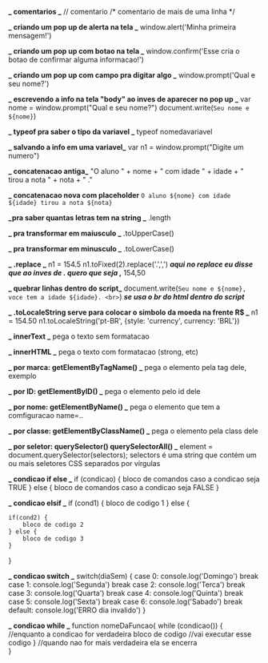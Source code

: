 **_ comentarios _**
// comentario
/* comentario de mais de uma linha */

**_ criando um pop up de alerta na tela _**
window.alert('Minha primeira mensagem!')

**_ criando um pop up com botao na tela _**
window.confirm('Esse cria o botao de confirmar alguma informacao!')

**_ criando um pop up com campo pra digitar algo _**
window.prompt('Qual e seu nome?')

**_ escrevendo a info na tela "body" ao inves de aparecer no pop up _**
var nome = window.prompt("Qual e seu nome?")
document.write(`Seu nome e ${nome}`)

**_ typeof pra saber o tipo da variavel _**
typeof nomedavariavel

**_ salvando a info em uma variavel_**
var n1 = window.prompt("Digite um numero")

**_ concatenacao antiga_**
"O aluno " + nome + " com idade " + idade + " tirou a nota " + nota + " ."

**_ concatenacao nova com placeholder**
`O aluno ${nome} com idade ${idade} tirou a nota ${nota}`

**_pra saber quantas letras tem na string _**
.length

**_ pra transformar em maiusculo _**
.toUpperCase()

**_ pra transformar em minusculo _**
.toLowerCase()

**_ .replace _**
n1 = 154.5
n1.toFixed(2).replace('.',',') **_aqui no replace eu disse que ao inves de . quero que seja ,_**
154,50

**_ quebrar linhas dentro do script_**
document.write(`Seu nome e ${nome}, voce tem a idade ${idade}. <br>`) **_se usa o br do html dentro do script_**

**_ .toLocaleString serve para colocar o simbolo da moeda na frente R$ _**
n1 = 154.50
n1.toLocaleString('pt-BR', {style: 'currency', currency: 'BRL'})

**_ innerText _**
pega o texto sem formatacao

**_ innerHTML _**
pega o texto com formatacao (strong, etc)

**_ por marca: getElementByTagName() _**
pega o elemento pela tag dele, exemplo <p>

**_ por ID: getElementByID() _**
pega o elemento pelo id dele

**_ por nome: getElementByName() _**
pega o elemento que tem a comfiguracao name=.. 

**_ por classe: getElementByClassName() _**
pega o elemento pela class dele

**_ por seletor: querySelector() querySelectorAll() _**
element = document.querySelector(selectors);
selectors é uma string que contém um ou mais seletores CSS separados por vírgulas

**_ condicao if else _**
if (condicao) {
    bloco de comandos caso a condicao seja TRUE
} else {
    bloco de comandos caso a condicao seja FALSE
}

**_ condicao elsif _**
if (cond1) {
    bloco de codigo 1
} else {

    if(cond2) {
        bloco de codigo 2
    } else {
        bloco de codigo 3
    }
}

**_ condicao switch _**
switch(diaSem) {
    case 0:
        console.log('Domingo')
        break
    case 1:
        console.log('Segunda')
        break
    case 2:
        console.log('Terca')
        break
    case 3:
        console.log('Quarta')
        break
    case 4:
        console.log('Quinta')
        break
    case 5:
        console.log('Sexta')
        break
    case 6:
        console.log('Sabado')
        break
    default:
        console.log('ERRO dia invalido')
}

**_ condicao while _**
function nomeDaFuncao{
    while (condicao()) { //enquanto a condicao for verdadeira
        bloco de codigo //vai executar esse codigo
    } //quando nao for mais verdadeira ela se encerra    
}